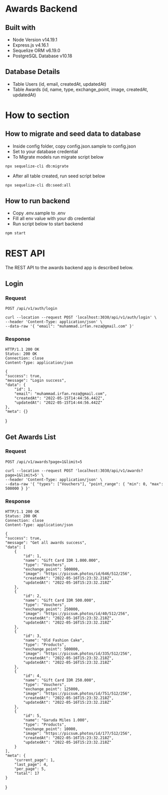 # Awards Backend
## Built with
- Node Version v14.19.1
- Express.js v4.16.1
- Sequelize ORM v6.19.0
- PostgreSQL Database v10.18
## Database Details
- Table Users (id, email, createdAt, updatedAt)
- Table Awards (id, name, type, exchange_point, image, createdAt, updatedAt)
# How to section
## How to migrate and seed data to database
- Inside config folder, copy config.json.sample to config.json
- Set to your database credential
- To Migrate models run migrate script below
```bash
npx sequelize-cli db:migrate
```
- After all table created, run seed script below
```bash
npx sequelize-cli db:seed:all
```

## How to run backend
- Copy .env.sample to .env
- Fill all env value with your db credential
- Run script below to start backend
```bash
npm start
```

# REST API

The REST API to the awards backend app is described below.

## Login

### Request

`POST /api/v1/auth/login`

    curl --location --request POST 'localhost:3030/api/v1/auth/login' \
    --header 'Content-Type: application/json' \
    --data-raw '{ "email": "muhammad.irfan.reza@gmail.com" }'

### Response

    HTTP/1.1 200 OK
    Status: 200 OK
    Connection: close
    Content-Type: application/json

    {
    "success": true,
    "message": "Login success",
    "data": {
        "id": 1,
        "email": "muhammad.irfan.reza@gmail.com",
        "createdAt": "2022-05-15T14:44:56.442Z",
        "updatedAt": "2022-05-15T14:44:56.442Z"
    },
    "meta": {}
}

## Get Awards List

### Request

`POST /api/v1/awards?page=1&limit=5`

    curl --location --request POST 'localhost:3030/api/v1/awards?page=1&limit=5' \
    --header 'Content-Type: application/json' \
    --data-raw '{ "types": ["Vouchers"], "point_range": { "min": 0, "max": 500000 } }'

### Response

    HTTP/1.1 200 OK
    Status: 200 OK
    Connection: close
    Content-Type: application/json

    {
    "success": true,
    "message": "Get all awards success",
    "data": [
        {
            "id": 1,
            "name": "Gift Card IDR 1.000.000",
            "type": "Vouchers",
            "exchange_point": 500000,
            "image": "https://picsum.photos/id/646/512/256",
            "createdAt": "2022-05-16T15:23:32.218Z",
            "updatedAt": "2022-05-16T15:23:32.218Z"
        },
        {
            "id": 2,
            "name": "Gift Card IDR 500.000",
            "type": "Vouchers",
            "exchange_point": 250000,
            "image": "https://picsum.photos/id/40/512/256",
            "createdAt": "2022-05-16T15:23:32.218Z",
            "updatedAt": "2022-05-16T15:23:32.218Z"
        },
        {
            "id": 3,
            "name": "Old Fashion Cake",
            "type": "Products",
            "exchange_point": 500000,
            "image": "https://picsum.photos/id/335/512/256",
            "createdAt": "2022-05-16T15:23:32.218Z",
            "updatedAt": "2022-05-16T15:23:32.218Z"
        },
        {
            "id": 4,
            "name": "Gift Card IDR 250.000",
            "type": "Vouchers",
            "exchange_point": 125000,
            "image": "https://picsum.photos/id/751/512/256",
            "createdAt": "2022-05-16T15:23:32.218Z",
            "updatedAt": "2022-05-16T15:23:32.218Z"
        },
        {
            "id": 5,
            "name": "Garuda Miles 1.000",
            "type": "Products",
            "exchange_point": 10000,
            "image": "https://picsum.photos/id/177/512/256",
            "createdAt": "2022-05-16T15:23:32.218Z",
            "updatedAt": "2022-05-16T15:23:32.218Z"
        }
    ],
    "meta": {
        "current_page": 1,
        "last_page": 4,
        "per_page": 5,
        "total": 17
    }
}